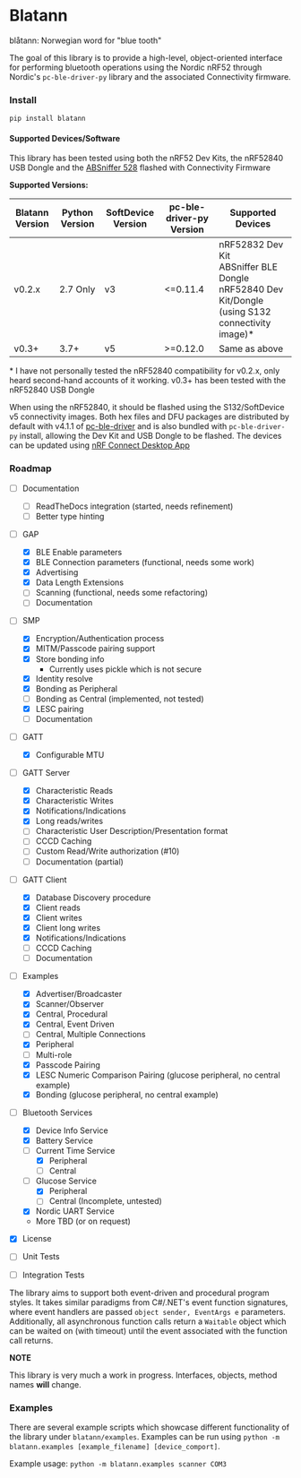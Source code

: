 # Blatann

blåtann: Norwegian word for "blue tooth"

The goal of this library is to provide a high-level, object-oriented interface
for performing bluetooth operations using the Nordic nRF52 through Nordic's `pc-ble-driver-py` library
and the associated Connectivity firmware.

### Install

`pip install blatann`

#### Supported Devices/Software

This library has been tested using both the nRF52 Dev Kits, the nRF52840 USB Dongle and the [ABSniffer 528](https://blog.aprbrother.com/product/absniffer-usb-dongle-528) flashed with Connectivity Firmware

**Supported Versions:**

| Blatann Version | Python Version | SoftDevice Version | pc-ble-driver-py Version | Supported Devices                                                                                    |
|-----------------|----------------|--------------------|--------------------------|------------------------------------------------------------------------------------------------------|
| v0.2.x          | 2.7 Only       | v3                 | <=0.11.4                 | nRF52832 Dev Kit<br>ABSniffer BLE Dongle<br>nRF52840 Dev Kit/Dongle (using S132 connectivity image)* |
| v0.3+           | 3.7+           | v5                 | \>=0.12.0                | Same as above                                                                                        |

\* I have not personally tested the nRF52840 compatibility for v0.2.x, only heard second-hand accounts of it working. v0.3+ has been tested with the nRF52840 USB Dongle

When using the nRF52840, it should be flashed using the S132/SoftDevice v5 connectivity images. Both hex files and DFU packages are distributed by default
with v4.1.1 of [pc-ble-driver](https://github.com/NordicSemiconductor/pc-ble-driver/releases/tag/v4.1.1) and is also bundled with `pc-ble-driver-py` install, allowing the Dev Kit and USB Dongle to be flashed. The devices can be updated using [nRF Connect Desktop App](https://www.nordicsemi.com/Software-and-Tools/Development-Tools/nRF-Connect-for-desktop)

### Roadmap

- [ ] Documentation
    - [ ] ReadTheDocs integration (started, needs refinement)
    - [ ] Better type hinting
- [ ] GAP
    - [X] BLE Enable parameters
    - [X] BLE Connection parameters (functional, needs some work)
    - [X] Advertising
    - [X] Data Length Extensions
    - [ ] Scanning (functional, needs some refactoring)
    - [ ] Documentation
- [ ] SMP
    - [X] Encryption/Authentication process
    - [X] MITM/Passcode pairing support
    - [X] Store bonding info
      - Currently uses pickle which is not secure
    - [X] Identity resolve
    - [X] Bonding as Peripheral
    - [ ] Bonding as Central (implemented, not tested)
    - [X] LESC pairing
    - [ ] Documentation
- [ ] GATT
    - [X] Configurable MTU
- [ ] GATT Server
    - [x] Characteristic Reads
    - [x] Characteristic Writes
    - [x] Notifications/Indications
    - [x] Long reads/writes
    - [ ] Characteristic User Description/Presentation format
    - [ ] CCCD Caching
    - [ ] Custom Read/Write authorization (#10)
    - [ ] Documentation (partial)
- [ ] GATT Client
    - [X] Database Discovery procedure
    - [X] Client reads
    - [X] Client writes
    - [X] Client long writes
    - [X] Notifications/Indications
    - [ ] CCCD Caching
    - [ ] Documentation
- [ ] Examples
    - [X] Advertiser/Broadcaster
    - [X] Scanner/Observer
    - [X] Central, Procedural
    - [X] Central, Event Driven
    - [ ] Central, Multiple Connections
    - [X] Peripheral
    - [ ] Multi-role
    - [X] Passcode Pairing
    - [X] LESC Numeric Comparison Pairing (glucose peripheral, no central example)
    - [X] Bonding (glucose peripheral, no central example)
- [ ] Bluetooth Services
    - [X] Device Info Service
    - [X] Battery Service
    - [ ] Current Time Service
       - [X] Peripheral
       - [ ] Central
    - [ ] Glucose Service
       - [X] Peripheral
       - [ ] Central (Incomplete, untested)
    - [X] Nordic UART Service
    - More TBD (or on request)
- [X] License
- [ ] Unit Tests
- [ ] Integration Tests


The library aims to support both event-driven and procedural program styles. It takes similar paradigms from C#/.NET's event function signatures,
where event handlers are passed  `object sender, EventArgs e` parameters.
Additionally, all asynchronous function calls return a `Waitable` object which can be waited on (with timeout)
until the event associated with the function call returns.

**NOTE**

This library is very much a work in progress. Interfaces, objects, method names **will** change.


### Examples

There are several example scripts which showcase different functionality of the library under `blatann/examples`.
Examples can be run using `python -m blatann.examples [example_filename] [device_comport]`.

Example usage: `python -m blatann.examples scanner COM3`
